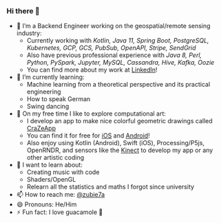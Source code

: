 ### Hi there 👋

<!--
**zubie7a/zubie7a** is a ✨ _special_ ✨ repository because its `README.md` (this file) appears on your GitHub profile.

Here are some ideas to get you started:

- 🔭 I’m currently working on ...
- 🌱 I’m currently learning ...
- 👯 I’m looking to collaborate on ...
- 🤔 I’m looking for help with ...
- 💬 Ask me about ...
- 📫 How to reach me: ...
- 😄 Pronouns: ...
- ⚡ Fun fact: ...
-->

- 🔭 I’m a Backend Engineer working on the geospatial/remote sensing industry:
    - Currently working with _Kotlin, Java 11, Spring Boot, PostgreSQL, Kubernetes, GCP, GCS, PubSub, OpenAPI, Stripe, SendGrid_
    - Also have previous professional experience with _Java 8, Perl, Python, PySpark, Jupyter, MySQL, Cassandra, Hive, Kafka, Oozie_
    - You can find more about my work at [LinkedIn](https://www.linkedin.com/in/zubie7a/)!
- 🌱 I’m currently learning:
    - Machine learning from a theoretical perspective and its practical engineering
    - How to speak German
    - Swing dancing
- 👯 On my free time I like to explore computational art:
    - I develop an app to make nice colorful geometric drawings called [CraZeApp](https://instagram.com)
    - You can find it for free for [iOS](https://apps.apple.com/us/app/crazeapp/id1543581885) and [Android](https://play.google.com/store/apps/details?id=com.zubieta.craze&hl=en&gl=US)!
    - Also enjoy using Kotlin (Android), Swift (iOS), Processing/P5js, OpenRNDR, and sensors like the [Kinect](https://www.youtube.com/watch?v=ofwf_CFI8E0) to develop my app or any other artistic coding
- 🚀 I want to learn about:
    - Creating music with code
    - Shaders/OpenGL
    - Relearn all the statistics and maths I forgot since university
- 📫 How to reach me: [@zubie7a](twitter.com/zubie7a)
- 😄 Pronouns: He/Him
- ⚡ Fun fact: I love guacamole 🥑
